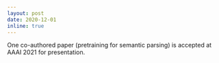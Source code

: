 ```yaml
---
layout: post
date: 2020-12-01
inline: true
---
```


One co-authored paper (pretraining for semantic parsing) is accepted at AAAI 2021 for presentation.
